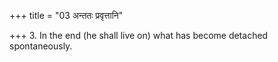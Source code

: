 +++
title = "03 अन्ततः प्रवृत्तानि"

+++
3. In the end (he shall live on) what has become detached spontaneously.
